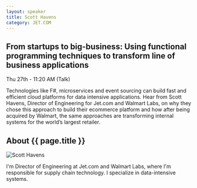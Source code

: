 ```yaml
---
layout: speaker
title: Scott Havens
category: JET.COM
---
```


<div class="row">
    <div class="col-md-6">
        <div class="speaker-talk">
            <div class="section-head">
                <h2 class="header-title">From startups to big-business: Using functional programming techniques to transform line of business applications</h2>
                    <p class="header-desc">Thu 27th - 11:20 AM (Talk)</p>
            </div>
            <div>
                <p>
                    Technologies like F#, microservices and event sourcing can build fast and efficient cloud platforms for data intensive applications. Hear from Scott Havens, Director of Engineering for Jet.com and Walmart Labs, on why they chose this approach to build their ecommerce platform and how after being acquired by Walmart, the same approaches are transforming internal systems for the world’s largest retailer.
                </p>
            </div>
        </div>
    </div>
</div><!-- /.row -->
<div class="row">
    <div class="col-md-12">
        <div class="speaker-about">
            <div class="section-head">
                <h2 class="header-title">About {{ page.title }}</h2>
                <p class="header-desc">
                </p>					
            </div>
            <div class="row">
                <div class="col-md-2">
                    <img src="{{ site.baseurl }}public/assets/speakers/2018/scott-havens.jpg" alt="Scott Havens" />
                </div>
                <div class="col-md-10">
                    <p>
                        I'm Director of Engineering at Jet.com and Walmart Labs, where I'm responsible for supply chain technology. I specialize in data-intensive systems.
                    </p>
                </div>
            </div>       
        </div>
    </div>
</div>
